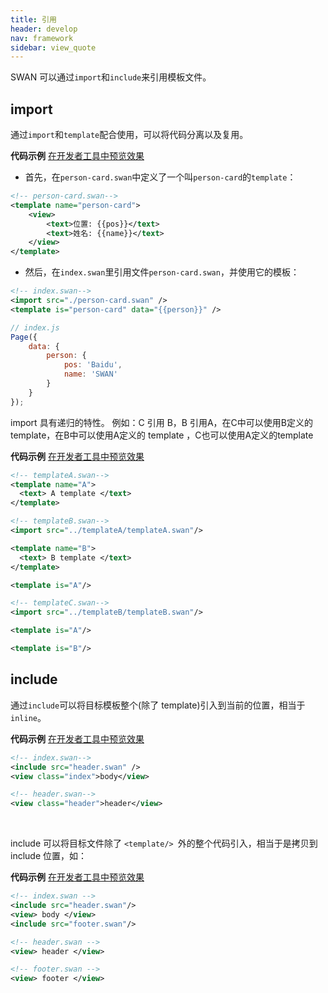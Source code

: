```yaml
---
title: 引用
header: develop
nav: framework
sidebar: view_quote
---
```

SWAN 可以通过`import`和`include`来引用模板文件。

## import
通过`import`和`template`配合使用，可以将代码分离以及复用。

**代码示例** 
<a href="swanide://fragment/7877d4d677e59f56fc8986baadc1f0151560740060734" title="在开发者工具中预览效果" target="_self">在开发者工具中预览效果</a>

- 首先，在`person-card.swan`中定义了一个叫`person-card`的`template`：

```xml
<!-- person-card.swan-->
<template name="person-card">
    <view>
        <text>位置: {{pos}}</text>
        <text>姓名: {{name}}</text>
    </view>
</template>
```
- 然后，在`index.swan`里引用文件`person-card.swan`，并使用它的模板：

```xml
<!-- index.swan-->
<import src="./person-card.swan" />
<template is="person-card" data="{{person}}" />
```

```js
// index.js
Page({
    data: {
        person: {
            pos: 'Baidu',
            name: 'SWAN'
        }
    }
});
```

import 具有递归的特性。 例如：C 引用 B，B 引用A，在C中可以使用B定义的 template，在B中可以使用A定义的 template ，C也可以使用A定义的template 

**代码示例** 
<a href="swanide://fragment/4748d42321cc2f7b8fa61024e1053bff1577175849286" title="在开发者工具中预览效果" target="_self">在开发者工具中预览效果</a>

```xml
<!-- templateA.swan-->
<template name="A">
  <text> A template </text>
</template>
```
```xml
<!-- templateB.swan-->
<import src="../templateA/templateA.swan"/>

<template name="B">
  <text> B template </text>
</template>

<template is="A"/>
```
```xml
<!-- templateC.swan-->
<import src="../templateB/templateB.swan"/>

<template is="A"/>

<template is="B"/>
```

## include
通过`include`可以将目标模板整个(除了 template)引入到当前的位置，相当于`inline`。

**代码示例** 
<a href="swanide://fragment/079d4ff72c324d30cce884f42f06d2e41560741170023" title="在开发者工具中预览效果" target="_self">在开发者工具中预览效果</a>

```xml
<!-- index.swan-->
<include src="header.swan" />
<view class="index">body</view>

```

```xml
<!-- header.swan-->
<view class="header">header</view>

```
<br />
 
include 可以将目标文件除了 `<template/> `外的整个代码引入，相当于是拷贝到 include 位置，如：

**代码示例** 
<a href="swanide://fragment/c90964e07af04a2995b8bef2646795d61560741223711" title="在开发者工具中预览效果" target="_self">在开发者工具中预览效果</a>

```xml
<!-- index.swan -->
<include src="header.swan"/>
<view> body </view>
<include src="footer.swan"/>
```
```xml
<!-- header.swan -->
<view> header </view>
```
```xml
<!-- footer.swan -->
<view> footer </view>
```




